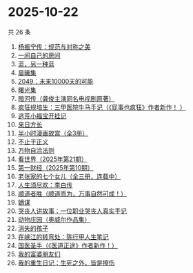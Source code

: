 # 2025-10-22

共 26 条

<!-- BEGIN WEREAD -->
<!-- 最后更新时间 2025-10-22 14:15:01 +0800 -->
1. [杨振宁传：规范与对称之美](https://weread.qq.com/web/bookDetail/4de32520813ab7c7dg0102c1)
1. [一间自己的房间](https://weread.qq.com/web/bookDetail/423320f0813ab8f58g01571e)
1. [蓝，另一种蓝](https://weread.qq.com/web/bookDetail/8b9324e0813ab70b0g017ca4)
1. [晨曦集](https://weread.qq.com/web/bookDetail/57432d4072051c975748318)
1. [2049：未来10000天的可能](https://weread.qq.com/web/bookDetail/bdd325d0813aba18dg0142a8)
1. [曙光集](https://weread.qq.com/web/bookDetail/a6d323f0813ab8831g013e4c)
1. [暗河传（龚俊主演同名电视剧原著）](https://weread.qq.com/web/bookDetail/b3f32cc0813ab8691g0124d3)
1. [疯狂规培生：三甲医院牛马手记（《屁事也疯狂》作者新作！ ）](https://weread.qq.com/web/bookDetail/ef332170813aba876g011d57)
1. [逃荒小福宝开挂记](https://weread.qq.com/web/bookDetail/46232e30813aba8d4g018754)
1. [来日方长](https://weread.qq.com/web/bookDetail/9a932de0813aba8edg014095)
1. [半小时漫画故宫（全3册）](https://weread.qq.com/web/bookDetail/2a932490813aba8e3g011d9c)
1. [不止于正义](https://weread.qq.com/web/bookDetail/85e32100813aba6c1g013c04)
1. [万物自洽法则](https://weread.qq.com/web/bookDetail/00f32030813aba87ag018f6c)
1. [看世界（2025年第21期）](https://weread.qq.com/web/bookDetail/50c327a0813aba925g01643b)
1. [第一财经（2025年第10期）](https://weread.qq.com/web/bookDetail/d6d328d0813aba923g010e1c)
1. [老张家的七个女儿（全三册，连载中）](https://weread.qq.com/web/bookDetail/12332100813ab8b6cg0155cf)
1. [人生须尽欢：李白传](https://weread.qq.com/web/bookDetail/c64320e0813aba483g019de2)
1. [顺道者胜（顺道而为，万事自然可成！）](https://weread.qq.com/web/bookDetail/f1832020813ab9fe4g012bf1)
1. [嫡谋](https://weread.qq.com/web/bookDetail/cce32de0578343cce23f000)
1. [哭丧人讲故事：一位职业哭丧人真实手记](https://weread.qq.com/web/bookDetail/89332420813aba51dg015be1)
1. [动物庄园（奥威尔作品集）](https://weread.qq.com/web/bookDetail/dc432dd059c805dc4045f8a)
1. [消失的孩子](https://weread.qq.com/web/bookDetail/19e325f0813aba772g01570e)
1. [在峡江的转弯处：陈行甲人生笔记](https://weread.qq.com/web/bookDetail/bca326a0813ab8f5ag016fc1)
1. [国医圣手（《医道正途》作者新作！）](https://weread.qq.com/web/bookDetail/86932020813aba4f4g0151b2)
1. [我的富婆朋友们](https://weread.qq.com/web/bookDetail/ed132f90813aba7efg0129b7)
1. [我的重生日记：生死之外，皆是擦伤](https://weread.qq.com/web/bookDetail/d7432640813ab9560g013cc5)
<!-- END WEREAD -->